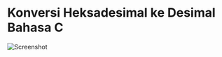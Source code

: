 # Konversi Heksadesimal ke Desimal Bahasa C

![Screenshot](https://user-images.githubusercontent.com/62225185/215273847-bde4b203-3a4f-42fd-bf3a-91efb08eb869.png)
